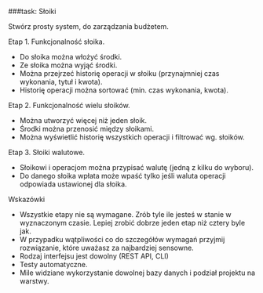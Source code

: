 ###task:
Słoiki

Stwórz prosty system, do zarządzania budżetem.

Etap 1. Funkcjonalność słoika.
- Do słoika można włożyć środki.
- Ze słoika można wyjąć środki.
- Można przejrzeć historię operacji w słoiku (przynajmniej czas wykonania, tytuł i kwota).
- Historię operacji można sortować (min. czas wykonania, kwota).

Etap 2. Funkcjonalność wielu słoików.
- Można utworzyć więcej niż jeden słoik.
- Środki można przenosić między słoikami.
- Można wyświetlić historię wszystkich operacji i filtrować wg. słoików.

Etap 3. Słoiki walutowe.
- Słoikowi i operacjom można przypisać walutę (jedną z kilku do wyboru).
- Do danego słoika wpłata może wpaść tylko jeśli waluta operacji odpowiada ustawionej dla słoika.

Wskazówki
- Wszystkie etapy nie są wymagane. Zrób tyle ile jesteś w stanie w wyznaczonym czasie. Lepiej zrobić dobrze jeden etap niż cztery byle jak.
- W przypadku wątpliwości co do szczegółów wymagań przyjmij rozwiązanie, które uważasz za najbardziej sensowne.
- Rodzaj interfejsu jest dowolny (REST API, CLI)
- Testy automatyczne.
- Mile widziane wykorzystanie dowolnej bazy danych i podział projektu na warstwy.
